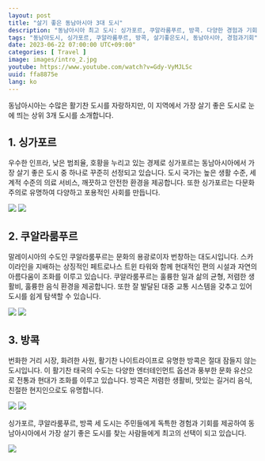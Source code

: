 ```yaml
---
layout: post
title: "살기 좋은 동남아시아 3대 도시"
description: "동남아시아 최고 도시: 싱가포르, 쿠알라룸푸르, 방콕. 다양한 경험과 기회를 제공하는 살기 좋은 도시들."
tags: "동남아도시, 싱가포르, 쿠알라룸푸르, 방콕, 살기좋은도시, 동남아시아, 경험과기회"
date: 2023-06-22 07:00:00 UTC+09:00"
categories: [ Travel ]
image: images/intro_2.jpg
youtube: https://www.youtube.com/watch?v=Gdy-VyMJLSc
uuid: ffa8875e
lang: ko
---
```


동남아시아는 수많은 활기찬 도시를 자랑하지만, 이 지역에서 가장 살기 좋은 도시로 눈에 띄는 상위 3개 도시를 소개합니다.

<!-- ![](images/intro_2.jpg) -->


## 1. 싱가포르
우수한 인프라, 낮은 범죄율, 호황을 누리고 있는 경제로 싱가포르는 동남아시아에서 가장 살기 좋은 도시 중 하나로 꾸준히 선정되고 있습니다. 도시 국가는 높은 생활 수준, 세계적 수준의 의료 서비스, 깨끗하고 안전한 환경을 제공합니다. 또한 싱가포르는 다문화주의로 유명하여 다양하고 포용적인 사회를 만듭니다.

![](images/main1_1.jpg)
![](images/main1_5.jpg)


## 2. 쿠알라룸푸르
말레이시아의 수도인 쿠알라룸푸르는 문화의 용광로이자 번창하는 대도시입니다. 스카이라인을 지배하는 상징적인 페트로나스 트윈 타워와 함께 현대적인 편의 시설과 자연의 아름다움이 조화를 이루고 있습니다. 쿠알라룸푸르는 훌륭한 일과 삶의 균형, 저렴한 생활비, 훌륭한 음식 환경을 제공합니다. 또한 잘 발달된 대중 교통 시스템을 갖추고 있어 도시를 쉽게 탐색할 수 있습니다.

![](images/main2_1.jpg)
![](images/main2_3.jpg)


## 3. 방콕
번화한 거리 시장, 화려한 사원, 활기찬 나이트라이프로 유명한 방콕은 절대 잠들지 않는 도시입니다. 이 활기찬 태국의 수도는 다양한 엔터테인먼트 옵션과 풍부한 문화 유산으로 전통과 현대가 조화를 이루고 있습니다. 방콕은 저렴한 생활비, 맛있는 길거리 음식, 친절한 현지인으로도 유명합니다.

![](images/main3_1.jpg)
![](images/main3_3.jpg)




싱가포르, 쿠알라룸푸르, 방콕 세 도시는 주민들에게 독특한 경험과 기회를 제공하여 동남아시아에서 가장 살기 좋은 도시를 찾는 사람들에게 최고의 선택이 되고 있습니다.

![](images/intro_4.jpg)